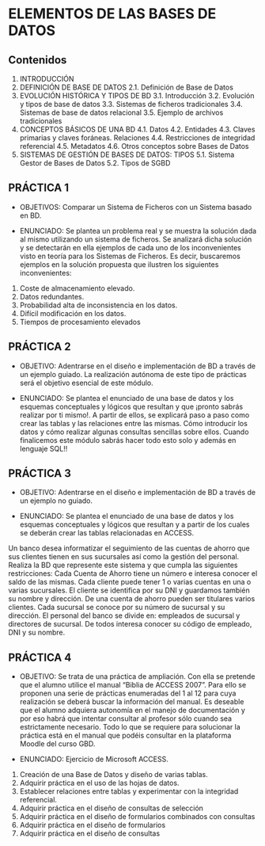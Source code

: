 #  ELEMENTOS DE LAS BASES DE DATOS

## Contenidos

 1. INTRODUCCIÓN
 2. DEFINICIÓN DE BASE DE DATOS
    2.1. Definición de Base de Datos
 3. EVOLUCIÓN HISTÓRICA Y TIPOS DE BD
    3.1. Introducción
    3.2. Evolución y tipos de base de datos
    3.3. Sistemas de ficheros tradicionales
    3.4. Sistemas de base de datos relacional
    3.5. Ejemplo de archivos tradicionales
 4. CONCEPTOS BÁSICOS DE UNA BD
     4.1. Datos
     4.2. Entidades
     4.3. Claves primarias y claves foráneas. Relaciones
     4.4. Restricciones de integridad referencial
     4.5. Metadatos
     4.6. Otros conceptos sobre Bases de Datos
 5. SISTEMAS DE GESTIÓN DE BASES DE DATOS: TIPOS
     5.1. Sistema Gestor de Bases de Datos
     5.2. Tipos de SGBD

## PRÁCTICA 1

- OBJETIVOS: Comparar un Sistema de Ficheros con un Sistema basado en BD.

- ENUNCIADO: Se plantea un problema real y se muestra la solución dada al mismo utilizando un sistema de ficheros. Se analizará dicha solución y se detectarán en ella ejemplos de cada uno de los inconvenientes visto en teoría para los Sistemas de Ficheros. Es decir, buscaremos ejemplos en la solución propuesta que ilustren los siguientes inconvenientes:

1. Coste de almacenamiento elevado.
1. Datos redundantes.
1. Probabilidad alta de inconsistencia en los datos.
1. Difícil modificación en los datos.
1. Tiempos de procesamiento elevados	  	 

## PRÁCTICA 2

- OBJETIVO: Adentrarse en el diseño e implementación de BD a través de un ejemplo guiado. La realización autónoma de este tipo de prácticas será el objetivo esencial de este módulo.

- ENUNCIADO: Se plantea el enunciado de una base de datos y los esquemas conceptuales y lógicos que resultan y que ¡pronto sabrás realizar por ti mismo!. A partir de ellos, se explicará paso a paso como crear las tablas y las relaciones entre las mismas. Cómo introducir los datos y cómo realizar algunas consultas sencillas sobre ellos. Cuando finalicemos este módulo sabrás hacer todo esto solo y además en lenguaje SQL!!

## PRÁCTICA 3

- OBJETIVO: Adentrarse en el diseño e implementación de BD a través de un ejemplo no guiado.

- ENUNCIADO: Se plantea el enunciado de una base de datos y los esquemas conceptuales y lógicos que resultan y a partir de los cuales se deberán crear las tablas relacionadas en ACCESS. 

Un banco desea informatizar el seguimiento de las cuentas de ahorro que sus clientes tienen en sus sucursales así como la gestión del personal. Realiza la BD que represente este sistema y que cumpla las siguientes restricciones: Cada Cuenta de Ahorro tiene un número e interesa conocer el saldo de las mismas. Cada cliente puede tener 1 o varias cuentas en una o varias sucursales. El cliente se identifica por su DNI y guardamos también su nombre y dirección. De una cuenta de ahorro pueden ser titulares varios clientes. Cada sucursal se conoce por su número de sucursal y su dirección. El personal del banco se divide en: empleados de sucursal y directores de sucursal. De todos interesa conocer su código de empleado, DNI y su nombre.

## PRÁCTICA 4

- OBJETIVO: Se trata de una práctica de ampliación. Con ella se pretende que el alumno utilice el manual “Biblia de ACCESS 2007”. Para ello se proponen una serie de prácticas enumeradas del 1 al 12 para cuya realización se deberá buscar la información del manual. Es deseable que el alumno adquiera autonomía en el manejo de documentación y por eso habrá que intentar consultar al profesor sólo cuando sea estrictamente necesario. Todo lo que se requiere para solucionar la práctica está en el manual que podéis consultar en la plataforma Moodle del curso GBD.

- ENUNCIADO: Ejercicio de Microsoft ACCESS.
1. Creación de una Base de Datos y diseño de varias tablas.
1. Adquirir práctica en el uso de las hojas de datos.
1. Establecer relaciones entre tablas y experimentar con la integridad referencial.
1. Adquirir práctica en el diseño de consultas de selección
1. Adquirir práctica en el diseño de formularios combinados con consultas
1. Adquirir práctica en el diseño de formularios
1. Adquirir práctica en el diseño de consultas
